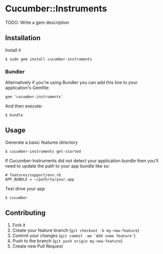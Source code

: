 # Cucumber::Instruments

TODO: Write a gem description

## Installation

Install it

    $ sudo gem install cucumber-instruments

### Bundler 

Alternatively if you're using Bundler you can add this line to your application's Gemfile:

    gem 'cucumber-instruments'

And then execute:

    $ bundle

## Usage

Generate a basic features directory

    $ cucumber-instruments get-started

If Cucumber-Instruments did not detect your application bundle then you'll need to update the path to your app bundle like so:

    # features/support/env.rb
    APP_BUNDLE = ~/path/to/your.app

Test drive your app

    $ cucumber

## Contributing

1. Fork it
2. Create your feature branch (`git checkout -b my-new-feature`)
3. Commit your changes (`git commit -am 'Add some feature'`)
4. Push to the branch (`git push origin my-new-feature`)
5. Create new Pull Request